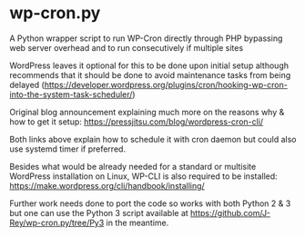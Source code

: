 # wp-cron.py
A Python wrapper script to run WP-Cron directly through PHP bypassing web server overhead and to run consecutively if multiple sites

WordPress leaves it optional for this to be done upon initial setup although recommends that it should be done to avoid maintenance tasks from being delayed (https://developer.wordpress.org/plugins/cron/hooking-wp-cron-into-the-system-task-scheduler/)

Original blog announcement explaining much more on the reasons why & how to get it setup:
https://pressjitsu.com/blog/wordpress-cron-cli/

Both links above explain how to schedule it with cron daemon but could also use systemd timer if preferred.

Besides what would be already needed for a standard or multisite WordPress installation on Linux, WP-CLI is also required to be installed:
https://make.wordpress.org/cli/handbook/installing/

Further work needs done to port the code so works with both Python 2 & 3 but one can use the Python 3 script available at https://github.com/J-Rey/wp-cron.py/tree/Py3 in the meantime.
